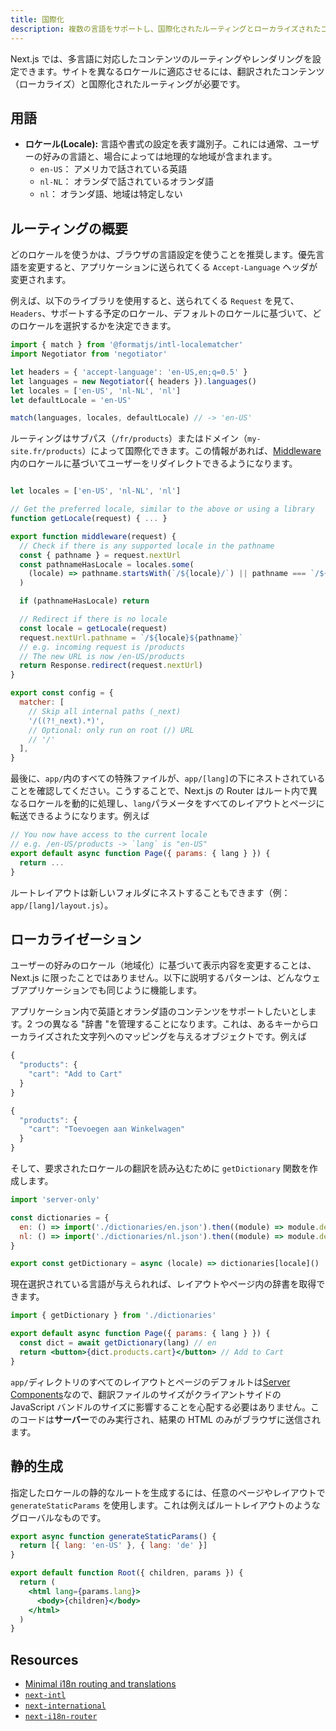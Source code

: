 ```yaml
---
title: 国際化
description: 複数の言語をサポートし、国際化されたルーティングとローカライズされたコンテンツを追加してください。
---
```


Next.js では、多言語に対応したコンテンツのルーティングやレンダリングを設定できます。サイトを異なるロケールに適応させるには、翻訳されたコンテンツ（ローカライズ）と国際化されたルーティングが必要です。

## 用語

- **ロケール(Locale):** 言語や書式の設定を表す識別子。これには通常、ユーザーの好みの言語と、場合によっては地理的な地域が含まれます。
  - `en-US`： アメリカで話されている英語
  - `nl-NL`： オランダで話されているオランダ語
  - `nl`： オランダ語、地域は特定しない

## ルーティングの概要

どのロケールを使うかは、ブラウザの言語設定を使うことを推奨します。優先言語を変更すると、アプリケーションに送られてくる `Accept-Language` ヘッダが変更されます。

例えば、以下のライブラリを使用すると、送られてくる `Request` を見て、 `Headers`、サポートする予定のロケール、デフォルトのロケールに基づいて、どのロケールを選択するかを決定できます。

```jsx title="middleware.js"
import { match } from '@formatjs/intl-localematcher'
import Negotiator from 'negotiator'

let headers = { 'accept-language': 'en-US,en;q=0.5' }
let languages = new Negotiator({ headers }).languages()
let locales = ['en-US', 'nl-NL', 'nl']
let defaultLocale = 'en-US'

match(languages, locales, defaultLocale) // -> 'en-US'
```

ルーティングはサブパス（`/fr/products`）またはドメイン（`my-site.fr/products`）によって国際化できます。この情報があれば、[Middleware](/docs/app-router/building-your-application/routing/middleware)内のロケールに基づいてユーザーをリダイレクトできるようになります。

```jsx title="middleware.js"

let locales = ['en-US', 'nl-NL', 'nl']

// Get the preferred locale, similar to the above or using a library
function getLocale(request) { ... }

export function middleware(request) {
  // Check if there is any supported locale in the pathname
  const { pathname } = request.nextUrl
  const pathnameHasLocale = locales.some(
    (locale) => pathname.startsWith(`/${locale}/`) || pathname === `/${locale}`
  )

  if (pathnameHasLocale) return

  // Redirect if there is no locale
  const locale = getLocale(request)
  request.nextUrl.pathname = `/${locale}${pathname}`
  // e.g. incoming request is /products
  // The new URL is now /en-US/products
  return Response.redirect(request.nextUrl)
}

export const config = {
  matcher: [
    // Skip all internal paths (_next)
    '/((?!_next).*)',
    // Optional: only run on root (/) URL
    // '/'
  ],
}
```

最後に、`app/`内のすべての特殊ファイルが、`app/[lang]`の下にネストされていることを確認してください。こうすることで、Next.js の Router はルート内で異なるロケールを動的に処理し、`lang`パラメータをすべてのレイアウトとページに転送できるようになります。例えば

```jsx title="app/[lang]/page.js"
// You now have access to the current locale
// e.g. /en-US/products -> `lang` is "en-US"
export default async function Page({ params: { lang } }) {
  return ...
}
```

ルートレイアウトは新しいフォルダにネストすることもできます（例：`app/[lang]/layout.js`）。

## ローカライゼーション

ユーザーの好みのロケール（地域化）に基づいて表示内容を変更することは、Next.js に限ったことではありません。以下に説明するパターンは、どんなウェブアプリケーションでも同じように機能します。

アプリケーション内で英語とオランダ語のコンテンツをサポートしたいとします。2 つの異なる "辞書 "を管理することになります。これは、あるキーからローカライズされた文字列へのマッピングを与えるオブジェクトです。例えば

```jsx title="dictionaries/en.json"
{
  "products": {
    "cart": "Add to Cart"
  }
}
```

```jsx title="dictionaries/nl.json"
{
  "products": {
    "cart": "Toevoegen aan Winkelwagen"
  }
}
```

そして、要求されたロケールの翻訳を読み込むために `getDictionary` 関数を作成します。

```jsx title="app/[lang]/dictionaries.js"
import 'server-only'

const dictionaries = {
  en: () => import('./dictionaries/en.json').then((module) => module.default),
  nl: () => import('./dictionaries/nl.json').then((module) => module.default),
}

export const getDictionary = async (locale) => dictionaries[locale]()
```

現在選択されている言語が与えられれば、レイアウトやページ内の辞書を取得できます。

```jsx title="app/[lang]/page.js"
import { getDictionary } from './dictionaries'

export default async function Page({ params: { lang } }) {
  const dict = await getDictionary(lang) // en
  return <button>{dict.products.cart}</button> // Add to Cart
}
```

`app/`ディレクトリのすべてのレイアウトとページのデフォルトは[Server Components](/docs/app-router/building-your-application/rendering/server-components)なので、翻訳ファイルのサイズがクライアントサイドの JavaScript バンドルのサイズに影響することを心配する必要はありません。このコードは**サーバー**でのみ実行され、結果の HTML のみがブラウザに送信されます。

## 静的生成

指定したロケールの静的なルートを生成するには、任意のページやレイアウトで `generateStaticParams` を使用します。これは例えばルートレイアウトのようなグローバルなものです。

```jsx title="app/[lang]/layout.js"
export async function generateStaticParams() {
  return [{ lang: 'en-US' }, { lang: 'de' }]
}

export default function Root({ children, params }) {
  return (
    <html lang={params.lang}>
      <body>{children}</body>
    </html>
  )
}
```

## Resources

- [Minimal i18n routing and translations](https://github.com/vercel/next.js/tree/canary/examples/app-dir-i18n-routing)
- [`next-intl`](https://next-intl-docs.vercel.app/docs/next-13)
- [`next-international`](https://github.com/QuiiBz/next-international)
- [`next-i18n-router`](https://github.com/i18nexus/next-i18n-router)

